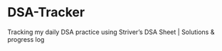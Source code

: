 # DSA-Tracker
Tracking my daily DSA practice using Striver’s DSA Sheet | Solutions &amp; progress log
